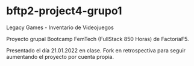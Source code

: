 # bftp2-project4-grupo1

Legacy Games - Inventario de Videojuegos

Proyecto grupal Bootcamp FemTech (FullStack 850 Horas) de FactoríaF5.

Presentado el día 21.01.2022 en clase. Fork en retrospectiva para seguir aumentando el proyecto por cuenta propia.
